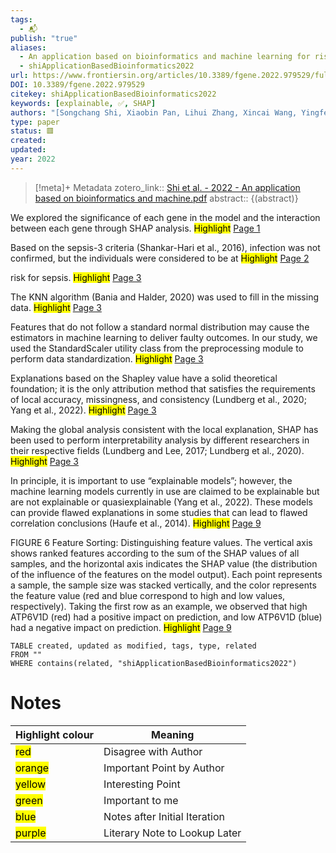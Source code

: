 ```yaml
---
tags:
  - 📬
publish: "true"
aliases:
  - An application based on bioinformatics and machine learning for risk prediction of sepsis at first clinical presentation using transcriptomic data
  - shiApplicationBasedBioinformatics2022
url: https://www.frontiersin.org/articles/10.3389/fgene.2022.979529/full
DOI: 10.3389/fgene.2022.979529
citekey: shiApplicationBasedBioinformatics2022
keywords: [explainable, ✅, SHAP]
authors: "[Songchang Shi, Xiaobin Pan, Lihui Zhang, Xincai Wang, Yingfeng Zhuang, Xingsheng Lin, Songjing Shi, Jianzhang Zheng, Wei Lin]"
type: paper
status: 🟥
created: 
updated:
year: 2022
---
```




> [!meta]+ Metadata
> zotero_link:: [Shi et al. - 2022 - An application based on bioinformatics and machine.pdf](zotero://select/library/items/KQCM9ATF)
> abstract:: {(abstract)}


We explored the significance of each gene in the model and the interaction between each gene through SHAP analysis. 
	<mark class="hltr-yellow" >Highlight</mark> [Page 1](zotero://open-pdf/library/items/?page=1&annotation=U2F7UCYR)

Based on the sepsis-3 criteria (Shankar-Hari et al., 2016), infection was not confirmed, but the individuals were considered to be at 
	<mark class="hltr-yellow" >Highlight</mark> [Page 2](zotero://open-pdf/library/items/?page=2&annotation=UX665XEQ)

risk for sepsis. 
	<mark class="hltr-yellow" >Highlight</mark> [Page 3](zotero://open-pdf/library/items/?page=3&annotation=NL67PY44)

The KNN algorithm (Bania and Halder, 2020) was used to fill in the missing data. 
	<mark class="hltr-blue" >Highlight</mark> [Page 3](zotero://open-pdf/library/items/?page=3&annotation=9QI7GVLK)

Features that do not follow a standard normal distribution may cause the estimators in machine learning to deliver faulty outcomes. In our study, we used the StandardScaler utility class from the preprocessing module to perform data standardization. 
	<mark class="hltr-yellow" >Highlight</mark> [Page 3](zotero://open-pdf/library/items/?page=3&annotation=VRB9ZBL9)

Explanations based on the Shapley value have a solid theoretical foundation; it is the only attribution method that satisfies the requirements of local accuracy, missingness, and consistency (Lundberg et al., 2020; Yang et al., 2022). 
	<mark class="hltr-yellow" >Highlight</mark> [Page 3](zotero://open-pdf/library/items/?page=3&annotation=FM5ZSF6C)

Making the global analysis consistent with the local explanation, SHAP has been used to perform interpretability analysis by different researchers in their respective fields (Lundberg and Lee, 2017; Lundberg et al., 2020). 
	<mark class="hltr-yellow" >Highlight</mark> [Page 3](zotero://open-pdf/library/items/?page=3&annotation=MWETWBRG)

In principle, it is important to use “explainable models”; however, the machine learning models currently in use are claimed to be explainable but are not explainable or quasiexplainable (Yang et al., 2022). These models can provide flawed explanations in some studies that can lead to flawed correlation conclusions (Haufe et al., 2014). 
	<mark class="hltr-yellow" >Highlight</mark> [Page 9](zotero://open-pdf/library/items/?page=9&annotation=SKQ6YBN2)

FIGURE 6 Feature Sorting: Distinguishing feature values. The vertical axis shows ranked features according to the sum of the SHAP values of all samples, and the horizontal axis indicates the SHAP value (the distribution of the influence of the features on the model output). Each point represents a sample, the sample size was stacked vertically, and the color represents the feature value (red and blue correspond to high and low values, respectively). Taking the first row as an example, we observed that high ATP6V1D (red) had a positive impact on prediction, and low ATP6V1D (blue) had a negative impact on prediction. 
	<mark class="hltr-yellow" >Highlight</mark> [Page 9](zotero://open-pdf/library/items/?page=9&annotation=GSRQLVDD)

```dataview
TABLE created, updated as modified, tags, type, related
FROM ""
WHERE contains(related, "shiApplicationBasedBioinformatics2022")
```


# Notes

| Highlight colour | Meaning |
|-----|----|
|<mark class="hltr-red">red</mark> | Disagree with Author |
|<mark class="hltr-orange">orange</mark> | Important Point by Author |
|<mark class="hltr-yellow">yellow</mark> | Interesting Point |
|<mark class="hltr-green">green</mark> | Important to me |
|<mark class="hltr-blue">blue</mark> | Notes after Initial Iteration |
|<mark class="hltr-purple">purple</mark> | Literary Note to Lookup Later |